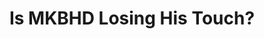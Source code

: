 ---
title: "Is MKBHD Losing His Touch?"
description: "In this video, we'll give you our honest opinion on MKBHD's Panels App. We'll discuss the app's features, pricing, privacy implications, and compare it to similar offerings on the market."
datePublished: 2024-10-09
dateUpdated: 2024-10-09
linkYouTube: "https://www.youtube.com/watch?v=c4gAnDQ-_Pg"
linkForum: "https://discuss.techlore.tech/t/is-mkbhd-losing-his-touch/10274"
tags: ["Clips"]
---